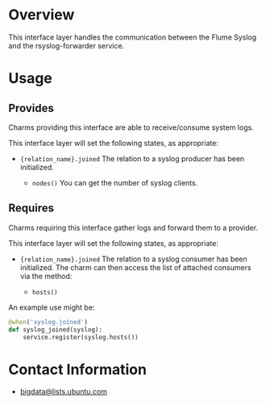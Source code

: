 # Overview

This interface layer handles the communication between the Flume Syslog and the rsyslog-forwarder service.


# Usage

## Provides

Charms providing this interface are able to receive/consume system logs.

This interface layer will set the following states, as appropriate:

  * `{relation_name}.joined`   The relation to a syslog producer has been initialized.

    * `nodes()`   You can get the number of syslog clients.

## Requires

Charms requiring this interface gather logs and forward them to a provider.

This interface layer will set the following states, as appropriate:

  * `{relation_name}.joined`   The relation to a syslog consumer has been initialized.
    The charm can then access the list of attached consumers via the method:

    * `hosts()`

An example use might be:

```python
@when('syslog.joined')
def syslog_joined(syslog):
    service.register(syslog.hosts())
```

# Contact Information

- <bigdata@lists.ubuntu.com>
